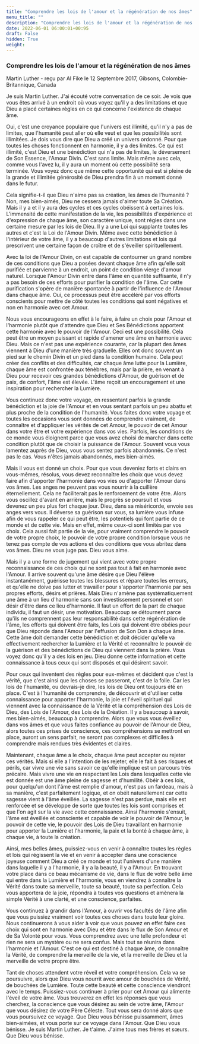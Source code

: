 ```yaml
---
title: "Comprendre les lois de l'amour et la régénération de nos âmes"
menu_title: ""
description: "Comprendre les lois de l'amour et la régénération de nos âmes"
date: 2022-06-01 06:00:01+00:95
draft: False
hidden: True
weight:
---
```

### Comprendre les lois de l'amour et la régénération de nos âmes

Martin Luther - reçu par Al Fike le 12 Septembre 2017, Gibsons, Colombie-Britannique, Canada

Je suis Martin Luther. J'ai écouté votre conversation de ce soir. Je vois que vous êtes arrivé à un endroit où vous voyez qu'il y a des limitations et que Dieu a placé certaines règles en ce qui concerne l'existence de chaque âme.

Oui, c'est une croyance populaire que l'univers est illimité, qu'il n'y a pas de limites, que l'humanité peut aller où elle veut et que les possibilités sont illimitées. Je dois vous dire que Dieu a créé un univers ordonné. Pour que toutes les choses fonctionnent en harmonie, il y a des limites. Ce qui est illimité, c'est Dieu et une bénédiction qui n'a pas de limites, le déversement de Son Essence, l'Amour Divin. C'est sans limite. Mais même avec cela, comme vous l'avez lu, il y aura un moment où cette possibilité sera terminée. Vous voyez donc que même cette opportunité qui est si pleine de la grande et illimitée générosité de Dieu prendra fin à un moment donné dans le futur.

Cela signifie-t-il que Dieu n'aime pas sa création, les âmes de l'humanité ? Non, mes bien-aimés, Dieu ne cessera jamais d'aimer toute Sa Création. Mais il y a et il y aura des cycles et ces cycles obéissent à certaines lois. L'immensité de cette manifestation de la vie, les possibilités d'expérience et d'expression de chaque âme, son caractère unique, sont régies dans une certaine mesure par les lois de Dieu. Il y a une Loi qui supplante toutes les autres et c'est la Loi de l'Amour Divin. Même avec cette bénédiction à l'intérieur de votre âme, il y a beaucoup d'autres limitations et lois qui prescrivent une certaine façon de croître et de s'éveiller spirituellement.

Avec la loi de l'Amour Divin, on est capable de contourner un grand nombre de ces conditions que Dieu a posées devant chaque âme afin qu'elle soit purifiée et parvienne à un endroit, un point de condition vierge d'amour naturel. Lorsque l'Amour Divin entre dans l'âme en quantité suffisante, il n'y a pas besoin de ces efforts pour purifier la condition de l'âme. Car cette purification s'opère de manière spontanée à partir de l'influence de l'Amour dans chaque âme. Oui, ce processus peut être accéléré par vos efforts conscients pour mettre de côté toutes les conditions qui sont négatives et non en harmonie avec cet Amour.

Nous vous encourageons en effet à le faire, à faire un choix pour l'Amour et l'harmonie plutôt que d'attendre que Dieu et Ses Bénédictions apportent cette harmonie avec le pouvoir de l'Amour. Ceci est une possibilité. Cela peut être un moyen puissant et rapide d'amener une âme en harmonie avec Dieu. Mais ce n'est pas une expérience courante, car la plupart des âmes viennent à Dieu d'une manière très graduelle. Elles ont donc souvent un pied sur le chemin Divin et un pied dans la condition humaine. Cela peut créer des conflits et des difficultés, car chaque âme lutte pour la Lumière, chaque âme est confrontée aux ténèbres, mais par la prière, en venant à Dieu pour recevoir ces grandes bénédictions d'Amour, de guérison et de paix, de confort, l'âme est élevée. L'âme reçoit un encouragement et une inspiration pour rechercher la Lumière.

Vous continuez donc votre voyage, en ressentant parfois la grande bénédiction et la joie de l'Amour et en vous sentant parfois un peu abattu et plus proche de la condition de l'humanité. Vous faites donc votre voyage et toutes les occasions vous sont données de comprendre vraiment, de connaître et d'appliquer les vérités de cet Amour, le pouvoir de cet Amour dans votre être et votre expérience dans vos vies. Parfois, les conditions de ce monde vous éloignent parce que vous avez choisi de marcher dans cette condition plutôt que de choisir la puissance de l'Amour. Souvent vous vous lamentez auprès de Dieu, vous vous sentez parfois abandonnés. Ce n'est pas le cas. Vous n'êtes jamais abandonnés, mes bien-aimés.

Mais il vous est donné un choix. Pour que vous deveniez forts et clairs en vous-mêmes, résolus, vous devez reconnaître les choix que vous devez faire afin d'apporter l'harmonie dans vos vies ou d'apporter l'Amour dans vos âmes. Les anges ne peuvent pas vous nourrir à la cuillère éternellement. Cela ne faciliterait pas le renforcement de votre être. Alors vous oscillez d'avant en arrière, mais le progrès se poursuit et vous devenez un peu plus fort chaque jour. Dieu, dans sa miséricorde, envoie ses anges vers vous. Il déverse sa guérison sur vous, sa lumière vous infuse afin de vous rappeler ce qui peut être, les potentiels qui font partie de ce monde et de cette vie. Mais en effet, même ceux-ci sont limités par vos choix. Cela aussi fait partie de la vie, pour vraiment comprendre le pouvoir de votre propre choix, le pouvoir de votre propre condition lorsque vous ne tenez pas compte de vos actions et des conditions que vous abritez dans vos âmes. Dieu ne vous juge pas. Dieu vous aime.

Mais il y a une forme de jugement qui vient avec votre propre reconnaissance de ces choix qui ne sont pas tout à fait en harmonie avec l'Amour. Il arrive souvent qu'une âme désire que Dieu l'élève instantanément, guérisse toutes les blessures et répare toutes les erreurs, et qu'elle ne doive pas lutter et travailler pour s'apporter l'harmonie par ses propres efforts, désirs et prières. Mais Dieu n'amène pas systématiquement une âme à un lieu d'harmonie sans son investissement personnel et son désir d'être dans ce lieu d'harmonie. Il faut un effort de la part de chaque individu, il faut un désir, une motivation. Beaucoup se détournent parce qu'ils ne comprennent pas leur responsabilité dans cette régénération de l'âme, les efforts qui doivent être faits, les Lois qui doivent être obéies pour que Dieu réponde dans l'Amour par l'effusion de Son Don à chaque âme. Cette âme doit demander cette bénédiction et doit décider qu'elle va effectivement rechercher la Lumière et la Vérité et reconnaître le pouvoir de la guérison et des bénédictions de Dieu qui viennent dans la prière. Vous voyez donc qu'il y a des lois en jeu. Dieu donne cette information et cette connaissance à tous ceux qui sont disposés et qui désirent savoir.

Pour ceux qui inventent des règles pour eux-mêmes et décident que c'est la vérité, que c'est ainsi que les choses se passeront, c'est de la folie. Car les lois de l'humanité, ou devrais-je dire, les lois de Dieu ont toujours été en place. C'est à l'humanité de comprendre, de découvrir et d'utiliser cette connaissance pour apporter l'harmonie, la joie et l'éveil spirituel qui viennent avec la connaissance de la Vérité et la compréhension des Lois de Dieu, des Lois de l'Amour, des Lois de la Création. Il y a beaucoup à savoir, mes bien-aimés, beaucoup à comprendre. Alors que vous vous éveillez dans vos âmes et que vous faites confiance au pouvoir de l'Amour de Dieu, alors toutes ces prises de conscience, ces compréhensions se mettront en place, auront un sens parfait, ne seront pas complexes et difficiles à comprendre mais rendues très évidentes et claires.

Maintenant, chaque âme a le choix, chaque âme peut accepter ou rejeter ces vérités. Mais si elle a l'intention de les rejeter, elle le fait à ses risques et périls, car vivre une vie sans savoir ce qu'elle implique est un parcours très précaire. Mais vivre une vie en respectant les Lois dans lesquelles cette vie est donnée est une âme pleine de sagesse et d'humilité. Obéir à ces lois, pour quelqu'un dont l'âme est remplie d'amour, n'est pas un fardeau, mais à sa manière, c'est parfaitement logique, et on obéit naturellement car cette sagesse vient à l'âme éveillée. La sagesse n'est pas perdue, mais elle est renforcée et se développe de sorte que toutes les lois sont comprises et que l'on agit sur la vie avec cette connaissance. Ainsi l'harmonie s'ensuit, l'âme est éveillée et consciente et capable de voir le pouvoir de l'Amour, le pouvoir de cette vie, le pouvoir des Lois de Dieu travaillant en harmonie pour apporter la Lumière et l'harmonie, la paix et la bonté à chaque âme, à chaque vie, à toute la création.

Ainsi, mes belles âmes, puissiez-vous en venir à connaître toutes les règles et lois qui régissent la vie et en venir à accepter dans une conscience joyeuse comment Dieu a créé ce monde et tout l'univers d'une manière dans laquelle il y a l'harmonie, il y a la beauté, il y a l'Amour. En trouvant votre place dans ce beau mécanisme de vie, dans le flux de votre belle âme qui entre dans la Lumière et l'harmonie, vous en viendrez à connaître la Vérité dans toute sa merveille, toute sa beauté, toute sa perfection. Cela vous apportera de la joie, répondra à toutes vos questions et amènera la simple Vérité à une clarté, et une conscience, parfaites.

Vous continuez à grandir dans l'Amour, à ouvrir vos facultés de l'âme afin que vous puissiez vraiment voir toutes ces choses dans toute leur gloire. Nous continuerons à vous aider à voir que vous pouvez en effet faire ces choix qui sont en harmonie avec Dieu et être dans le flux de Son Amour et de Sa Volonté pour vous. Vous comprendrez avec une telle profondeur et rien ne sera un mystère ou ne sera confus. Mais tout se réunira dans l'harmonie et l'Amour. C'est ce qui est destiné à chaque âme, de connaître la Vérité, de comprendre la merveille de la vie, et la merveille de Dieu et la merveille de votre propre être.

Tant de choses attendent votre réveil et votre compréhension. Cela va se poursuivre, alors que Dieu vous nourrit avec amour de bouchées de Vérité, de bouchées de Lumière. Toute cette beauté et cette conscience viendront avec le temps. Puissiez-vous continuer à prier pour cet Amour qui alimente l'éveil de votre âme. Vous trouverez en effet les réponses que vous cherchez, la conscience que vous désirez au sein de votre âme, l'Amour que vous désirez de votre Père Céleste. Tout vous sera donné alors que vous poursuivez ce voyage. Que Dieu vous bénisse puissamment, âmes bien-aimées, et vous porte sur ce voyage dans l'Amour. Que Dieu vous bénisse. Je suis Martin Luther. Je t'aime. J'aime tous mes frères et sœurs. Que Dieu vous bénisse.



